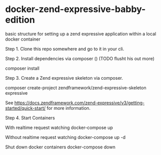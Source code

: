 # docker-zend-expressive-babby-edition
basic structure for setting up a zend expressive application within a local docker container

Step 1. Clone this repo somewhere and go to it in your cli.

Step 2. Install dependencies via composer () (TODO flusht his out more)

composer install

Step 3. Create a Zend expressive skeleton via composer.

composer create-project zendframework/zend-expressive-skeleton expressive

See https://docs.zendframework.com/zend-expressive/v3/getting-started/quick-start/ for more information.

Step 4. Start Containers

With realtime request watching
docker-compose up

Without realtime request watching
docker-compose up -d

Shut down docker containers
docker-compose down
